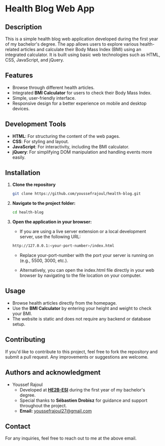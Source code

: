 # Health Blog Web App

## Description

This is a simple health blog web application developed during the first year of my bachelor's degree. The app allows users to explore various health-related articles and calculate their Body Mass Index (BMI) using an integrated calculator. It is built using basic web technologies such as HTML, CSS, JavaScript, and jQuery.

## Features

- Browse through different health articles.
- Integrated **BMI Calculator** for users to check their Body Mass Index.
- Simple, user-friendly interface.
- Responsive design for a better experience on mobile and desktop devices.

## Development Tools

- **HTML**: For structuring the content of the web pages.
- **CSS**: For styling and layout.
- **JavaScript**: For interactivity, including the BMI calculator.
- **jQuery**: For simplifying DOM manipulation and handling events more easily.

## Installation

1. **Clone the repository**

   ```bash
   git clone https://github.com/youssefrajoul/health-blog.git
   ```

2. **Navigate to the project folder:**

   ```bash
   cd health-blog
   ```

3. **Open the application in your browser:**

   - If you are using a live server extension or a local development server, use the following URL:

   ```bash
   http://127.0.0.1:<your-port-number>/index.html
   ```

   - Replace your-port-number with the port your server is running on (e.g., 5500, 3000, etc.).

   - Alternatively, you can open the index.html file directly in your web browser by navigating to the file location on your computer.

## Usage

- Browse health articles directly from the homepage.
- Use the **BMI Calculator** by entering your height and weight to check your BMI.
- The website is static and does not require any backend or database setup.

## Contributing

If you'd like to contribute to this project, feel free to fork the repository and submit a pull request. Any improvements or suggestions are welcome.

## Authors and acknowledgment

- Youssef Rajoul
  - Developed at [**HE2B-ESI**](https://he2b.be/) during the first year of my bachelor's degree.
  - Special thanks to **Sébastien Drobisz** for guidance and support throughout the project.
  - **Email:** youssefrajoul27@gmail.com

## Contact

For any inquiries, feel free to reach out to me at the above email.
